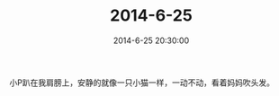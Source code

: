 ﻿---
title: 2014-6-25
date: 2014-6-25 20:30:00
tags:
categories: 爸爸
---
小P趴在我肩膀上，安静的就像一只小猫一样，一动不动，看着妈妈吹头发。